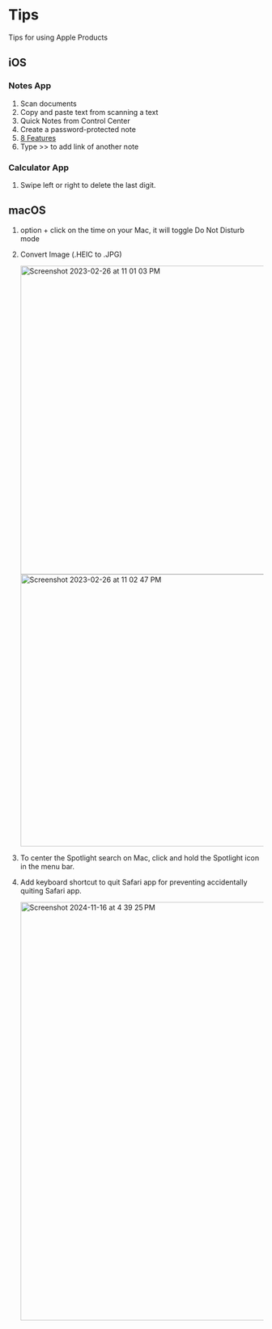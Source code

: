 # Tips
Tips for using Apple Products

## iOS
### Notes App
1. Scan documents
2. Copy and paste text from scanning a text
3. Quick Notes from Control Center
4. Create a password-protected note
5. [8 Features](https://x.com/mhauken/status/1619334514060443648?s=20)
6. Type >> to add link of another note

### Calculator App
1. Swipe left or right to delete the last digit.

## macOS
1. option + click on the time on your Mac, it will toggle Do Not Disturb mode
2. Convert Image (.HEIC to .JPG)

    <img width="610" alt="Screenshot 2023-02-26 at 11 01 03 PM" src="https://user-images.githubusercontent.com/28954046/221415190-740e2d36-a7ce-4a30-b17c-cc8d31d0f54c.png">
    <img width="538" alt="Screenshot 2023-02-26 at 11 02 47 PM" src="https://user-images.githubusercontent.com/28954046/221415244-229bc1f4-7deb-41df-b1f5-cd23daa4f050.png">
    
3. To center the Spotlight search on Mac, click and hold the Spotlight icon in the menu bar.
4. Add keyboard shortcut to quit Safari app for preventing accidentally quiting Safari app.

    <img width="827" alt="Screenshot 2024-11-16 at 4 39 25 PM" src="https://github.com/user-attachments/assets/a0bd1411-6ca7-42df-9497-d1c3c15eab14">
